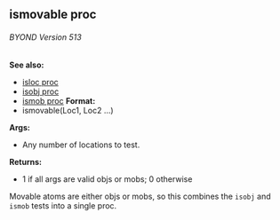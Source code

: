 ## ismovable proc 
###### BYOND Version 513
**See also:**
*   [isloc proc](/ref/proc/isloc.md) 
*   [isobj proc](/ref/proc/isobj.md) 
*   [ismob proc](/ref/proc/ismob.md) <!-- -->
**Format:**
*   ismovable(Loc1, Loc2 \...)
<!-- -->
**Args:**
*   Any number of locations to test.
<!-- -->
**Returns:**
*   1 if all args are valid objs or mobs; 0 otherwise


Movable atoms are either objs or mobs, so this combines the
`isobj` and `ismob` tests into a single proc.